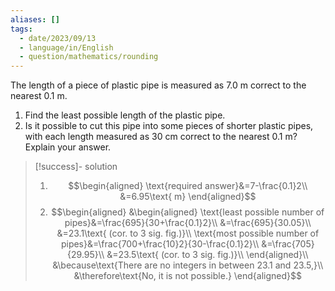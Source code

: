 ```yaml
---
aliases: []
tags:
  - date/2023/09/13
  - language/in/English
  - question/mathematics/rounding
---
```


The length of a piece of plastic pipe is measured as 7.0 m correct to the nearest 0.1 m.

1. Find the least possible length of the plastic pipe.
2. Is it possible to cut this pipe into some pieces of shorter plastic pipes, with each length measured as 30 cm correct to the nearest 0.1 m? Explain your answer.

> [!success]- solution
>
> 1. <span></span> $$\begin{aligned}
\text{required answer}&=7-\frac{0.1}2\\
&=6.95\text{ m}
\end{aligned}$$
> 2. <span></span> $$\begin{aligned}
&\begin{aligned}
\text{least possible number of pipes}&=\frac{695}{30+\frac{0.1}2}\\
&=\frac{695}{30.05}\\
&=23.1\text{ (cor. to 3 sig. fig.)}\\
\text{most possible number of pipes}&=\frac{700+\frac{10}2}{30-\frac{0.1}2}\\
&=\frac{705}{29.95}\\
&=23.5\text{ (cor. to 3 sig. fig.)}\\
\end{aligned}\\
&\because\text{There are no integers in between 23.1 and 23.5,}\\
&\therefore\text{No, it is not possible.}
\end{aligned}$$
